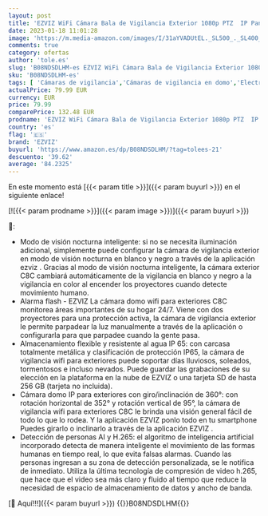 ```yaml
---
layout: post
title: 'EZVIZ WiFi Cámara Bala de Vigilancia Exterior 1080p PTZ  IP Pan&Tilt Cámara de Seguridad con Visión Nocturna Colorida  IA Integrada con Defensa Activa Luz Estroboscópica  Compatible con Alexa  C8C'
date: 2023-01-18 11:01:28
image: 'https://m.media-amazon.com/images/I/31aYVADUtEL._SL500_._SL400_.jpg'
comments: true
category: ofertas
author: 'tole.es'
slug: 'B08NDSDLHM-es EZVIZ WiFi Cámara Bala de Vigilancia Exterior 1080p PTZ IP...'
sku: 'B08NDSDLHM-es'
tags: [ 'Cámaras de vigilancia','Cámaras de vigilancia en domo','Electrónica','Fotografía y videocámaras','alexa','ezviz','🇪🇸', ]
actualPrice: 79.99 EUR
currency: EUR
price: 79.99
comparePrice: 132.48 EUR
prodname: 'EZVIZ WiFi Cámara Bala de Vigilancia Exterior 1080p PTZ  IP Pan&Tilt Cámara de Seguridad con Visión Nocturna Colorida  IA Integrada con Defensa Activa Luz Estroboscópica  Compatible con Alexa  C8C'
country: 'es'
flag: '🇪🇸'
brand: 'EZVIZ'
buyurl: 'https://www.amazon.es/dp/B08NDSDLHM/?tag=tolees-21'
descuento: '39.62'
average: '84.2325'
---
```


En este momento está [{{< param title >}}]({{< param buyurl >}}) en el siguiente enlace!

[![{{< param prodname >}}]({{< param image >}})]({{< param buyurl >}})

🔎:

- Modo de visión nocturna inteligente: si no se necesita iluminación adicional, simplemente puede configurar la cámara de vigilancia exterior en modo de visión nocturna en blanco y negro a través de la aplicación ezviz . Gracias al modo de visión nocturna inteligente, la cámara exterior C8C cambiará automáticamente de la vigilancia en blanco y negro a la vigilancia en color al encender los proyectores cuando detecte movimiento humano.
- Alarma flash - EZVIZ La cámara domo wifi para exteriores C8C monitorea áreas importantes de su hogar 24/7. Viene con dos proyectores para una protección activa, la cámara de vigilancia exterior le permite parpadear la luz manualmente a través de la aplicación o configurarla para que parpadee cuando la gente pasa.
- Almacenamiento flexible y resistente al agua IP 65: con carcasa totalmente metálica y clasificación de protección IP65, la cámara de vigilancia wifi para exteriores puede soportar días lluviosos, soleados, tormentosos e incluso nevados. Puede guardar las grabaciones de su elección en la plataforma en la nube de EZVIZ o una tarjeta SD de hasta 256 GB (tarjeta no incluida).
- Cámara domo IP para exteriores con giro/inclinación de 360°: con rotación horizontal de 352° y rotación vertical de 95°, la cámara de vigilancia wifi para exteriores C8C le brinda una visión general fácil de todo lo que lo rodea. Y la aplicación EZVIZ ponlo todo en tu smartphone Puedes girarlo o inclinarlo a través de la aplicación EZVIZ .
- Detección de personas AI y H.265: el algoritmo de inteligencia artificial incorporado detecta de manera inteligente el movimiento de las formas humanas en tiempo real, lo que evita falsas alarmas. Cuando las personas ingresan a su zona de detección personalizada, se le notifica de inmediato. Utiliza la última tecnología de compresión de video h.265, que hace que el video sea más claro y fluido al tiempo que reduce la necesidad de espacio de almacenamiento de datos y ancho de banda.

[🛒 Aquí!!!]({{< param buyurl >}})
{{<world>}}B08NDSDLHM{{</world>}}
